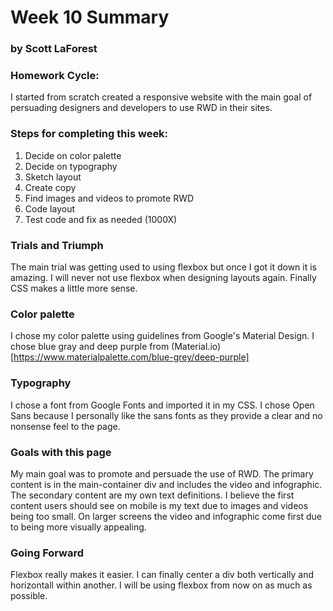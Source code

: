 # Week 10 Summary
### by Scott LaForest

### Homework Cycle:

I started from scratch created a responsive website with the main goal of persuading
designers and developers to use RWD in their sites.

### Steps for completing this week:
1. Decide on color palette
2. Decide on typography
3. Sketch layout
4. Create copy
5. Find images and videos to promote RWD
6. Code layout
7. Test code and fix as needed (1000X)

### Trials and Triumph
The main trial was getting used to using flexbox but once I got it down it is amazing.
I will never not use flexbox when designing layouts again. Finally CSS makes a little
more sense.

### Color palette
I chose my color palette using guidelines from Google's Material Design. I chose blue gray and deep purple from (Material.io)[https://www.materialpalette.com/blue-grey/deep-purple]

### Typography
I chose a font from Google Fonts and imported it in my CSS. I chose Open Sans because
I personally like the sans fonts as they provide a clear and no nonsense feel to the
page.

### Goals with this page
My main goal was to promote and persuade the use of RWD. The primary content is in the main-container
div and includes the video and infographic. The secondary content are my own text definitions. I
believe the first content users should see on mobile is my text due to images and videos being too small. On larger screens the video and infographic come first due to being more visually appealing.

### Going Forward
Flexbox really makes it easier. I can finally center a div both vertically and horizontall
within another. I will be using flexbox from now on as much as possible.
